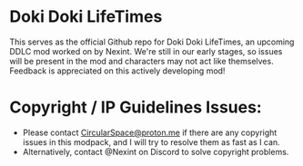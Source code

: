 # Doki Doki LifeTimes

This serves as the official Github repo for Doki Doki LifeTimes, an upcoming DDLC mod worked on by Nexint. We're still in our early stages, so issues will be present in the mod and characters may not act like themselves. Feedback is appreciated on this actively developing mod!

# Copyright / IP Guidelines Issues:
- Please contact CircularSpace@proton.me if there are any copyright issues in this modpack, and I will try to resolve them as fast as I can.
- Alternatively, contact @Nexint on Discord to solve copyright problems.